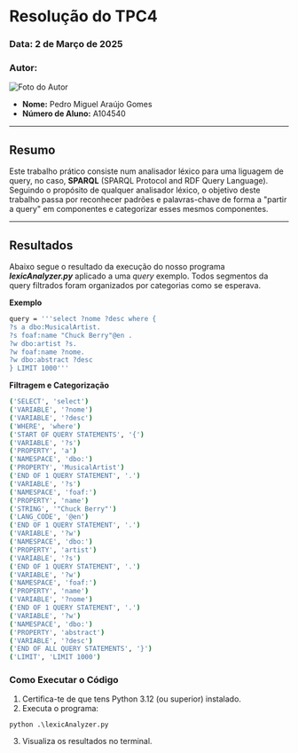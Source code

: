 # Resolução do TPC4

### **Data:** 2 de Março de 2025  
### **Autor:**  
![Foto do Autor](https://avatars.githubusercontent.com/u/140913282?v=4)  
- **Nome:** Pedro Miguel Araújo Gomes 
- **Número de Aluno:** A104540

---

## Resumo
Este trabalho prático consiste num analisador léxico para uma liguagem de query, no caso, **SPARQL** (SPARQL Protocol and RDF Query Language). Seguindo o propósito de qualquer analisador léxico, o objetivo deste trabalho passa por reconhecer padrões e palavras-chave de forma a "partir a query" em componentes e categorizar esses mesmos componentes.

---

## Resultados
Abaixo segue o resultado da execução do nosso programa ***lexicAnalyzer.py*** aplicado a uma *query* exemplo. Todos segmentos da query filtrados foram organizados por categorias como se esperava.

**Exemplo**
``` bash
query = '''select ?nome ?desc where {
?s a dbo:MusicalArtist.
?s foaf:name "Chuck Berry"@en .
?w dbo:artist ?s.
?w foaf:name ?nome.
?w dbo:abstract ?desc
} LIMIT 1000'''
```

**Filtragem e Categorização**
``` bash
('SELECT', 'select')
('VARIABLE', '?nome')
('VARIABLE', '?desc')
('WHERE', 'where')
('START OF QUERY STATEMENTS', '{')
('VARIABLE', '?s')
('PROPERTY', 'a')
('NAMESPACE', 'dbo:')
('PROPERTY', 'MusicalArtist')
('END OF 1 QUERY STATEMENT', '.')
('VARIABLE', '?s')
('NAMESPACE', 'foaf:')
('PROPERTY', 'name')
('STRING', '"Chuck Berry"')
('LANG_CODE', '@en')
('END OF 1 QUERY STATEMENT', '.')
('VARIABLE', '?w')
('NAMESPACE', 'dbo:')
('PROPERTY', 'artist')
('VARIABLE', '?s')
('END OF 1 QUERY STATEMENT', '.')
('VARIABLE', '?w')
('NAMESPACE', 'foaf:')
('PROPERTY', 'name')
('VARIABLE', '?nome')
('END OF 1 QUERY STATEMENT', '.')
('VARIABLE', '?w')
('NAMESPACE', 'dbo:')
('PROPERTY', 'abstract')
('VARIABLE', '?desc')
('END OF ALL QUERY STATEMENTS', '}')
('LIMIT', 'LIMIT 1000')
```

### Como Executar o Código
1. Certifica-te de que tens Python 3.12 (ou superior) instalado.
2. Executa o programa:
``` 
python .\lexicAnalyzer.py
```
3. Visualiza os resultados no terminal.